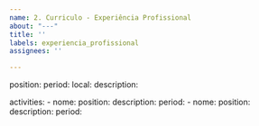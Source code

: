 ```yaml
---
name: 2. Curriculo - Experiência Profissional
about: "---"
title: ''
labels: experiencia_profissional
assignees: ''

---
```


position:
period:
local:
description:

activities:
     - nome:
       position:
       description:
       period:
     - nome:
       position:
       description:
       period: